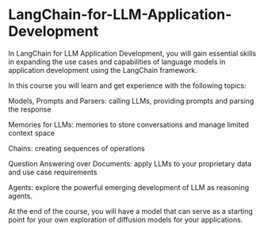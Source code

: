 # LangChain-for-LLM-Application-Development


In LangChain for LLM Application Development, you will gain essential skills in expanding the use cases and capabilities of language models in application development using the LangChain framework.

In this course you will learn and get experience with the following topics:

Models, Prompts and Parsers: calling LLMs, providing prompts and parsing the response

Memories for LLMs: memories to store conversations and manage limited context space

Chains: creating sequences of operations

Question Answering over Documents: apply LLMs to your proprietary data and use case requirements

Agents: explore the powerful emerging development of LLM as reasoning agents.

At the end of the course, you will have a model that can serve as a starting point for your own exploration of diffusion models for your applications.
